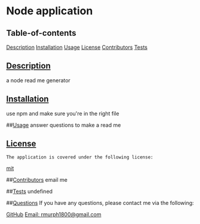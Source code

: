 # Node application

  ## Table-of-contents
  [Description](#desciption)
  [Installation](#installation)
  [Usage](#usage)
  [License](#license)
  [Contributors]()
  [Tests](#tests)

  ## [Description](#table-of-contents)
  a node read me generator

  ## [Installation](#table-of-contents)
  use npm and make sure you're in the right file
  
  ##[Usage](#table-of-contents)
  answer questions to make a read me

  ## [License](#table-of-contents)
    The application is covered under the following license:
    
  [mit](https://choosealicense.com/licenses/mit)
    

  ##[Contributors](#table-of-contents)
  email me

  ##[Tests](#table-of-contents)
  undefined

  ##[Questions](#table-of-contents)
  If you have any questions, please contact me via the following:

  [GitHub](https://github.com/RynMrphy18)
  [Email: rmurph1800@gmail.com](mailto:rmurph1800@gmail.com)
